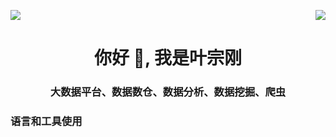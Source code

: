 <p>
  <a href="https://count.getloli.com/"><img src="https://count.getloli.com/get/@:itgoyo"></a>
  <img src="https://weather-icon.journeyad.repl.co/@zhengzhou?v=1" align="right">
</p>
<h1 align="center">你好 👋, 我是叶宗刚</h1>
<h3 align="center">大数据平台、数据数仓、数据分析、数据挖掘、爬虫</h3>
<h3 align="left">语言和工具使用</h3>
